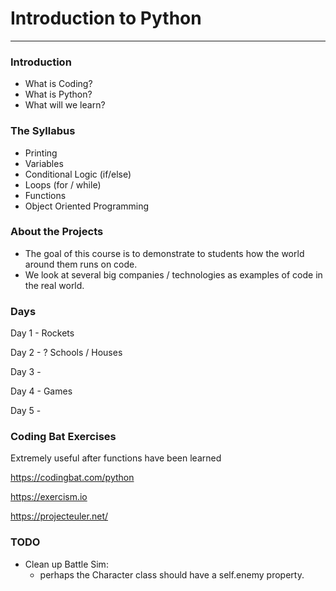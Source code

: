 # Introduction to Python
---

### Introduction
- What is Coding?
- What is Python?
- What will we learn?

### The Syllabus
- Printing
- Variables
- Conditional Logic (if/else)
- Loops (for / while)
- Functions
- Object Oriented Programming

### About the Projects
- The goal of this course is to demonstrate to students how the world around them runs on code.
- We look at several big companies / technologies as examples of code in the real world.

### Days
Day 1 - Rockets

Day 2 - ? Schools / Houses

Day 3 -

Day 4 - Games

Day 5 -

### Coding Bat Exercises
Extremely useful after functions have been learned

https://codingbat.com/python

https://exercism.io

https://projecteuler.net/

### TODO
- Clean up Battle Sim:
  - perhaps the Character class should have a self.enemy property.

